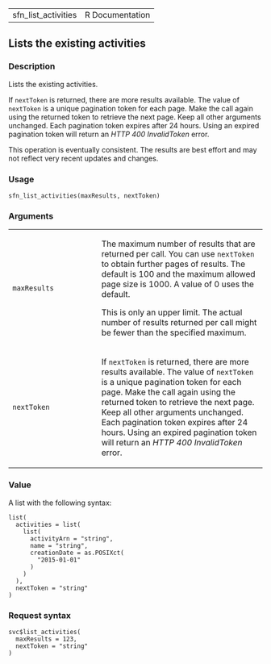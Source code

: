<table style="width: 100%;">
<tbody>
<tr class="odd">
<td>sfn_list_activities</td>
<td style="text-align: right;">R Documentation</td>
</tr>
</tbody>
</table>

## Lists the existing activities

### Description

Lists the existing activities.

If `nextToken` is returned, there are more results available. The value
of `nextToken` is a unique pagination token for each page. Make the call
again using the returned token to retrieve the next page. Keep all other
arguments unchanged. Each pagination token expires after 24 hours. Using
an expired pagination token will return an *HTTP 400 InvalidToken*
error.

This operation is eventually consistent. The results are best effort and
may not reflect very recent updates and changes.

### Usage

    sfn_list_activities(maxResults, nextToken)

### Arguments

<table>
<colgroup>
<col style="width: 35%" />
<col style="width: 65%" />
</colgroup>
<tbody>
<tr class="odd">
<td><code id="sfn_list_activities_:_maxResults">maxResults</code></td>
<td><p>The maximum number of results that are returned per call. You can
use <code>nextToken</code> to obtain further pages of results. The
default is 100 and the maximum allowed page size is 1000. A value of 0
uses the default.</p>
<p>This is only an upper limit. The actual number of results returned
per call might be fewer than the specified maximum.</p></td>
</tr>
<tr class="even">
<td><code id="sfn_list_activities_:_nextToken">nextToken</code></td>
<td><p>If <code>nextToken</code> is returned, there are more results
available. The value of <code>nextToken</code> is a unique pagination
token for each page. Make the call again using the returned token to
retrieve the next page. Keep all other arguments unchanged. Each
pagination token expires after 24 hours. Using an expired pagination
token will return an <em>HTTP 400 InvalidToken</em> error.</p></td>
</tr>
</tbody>
</table>

### Value

A list with the following syntax:

    list(
      activities = list(
        list(
          activityArn = "string",
          name = "string",
          creationDate = as.POSIXct(
            "2015-01-01"
          )
        )
      ),
      nextToken = "string"
    )

### Request syntax

    svc$list_activities(
      maxResults = 123,
      nextToken = "string"
    )
